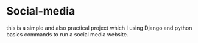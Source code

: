 # Social-media
this is a simple and also practical project which I using Django and python basics commands to run a social media website.
